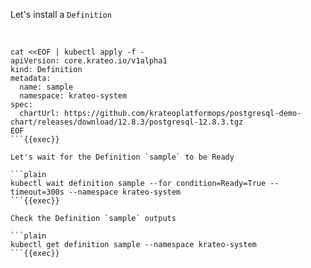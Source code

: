 
Let's install a `Definition`

<br>

```plain
cat <<EOF | kubectl apply -f -
apiVersion: core.krateo.io/v1alpha1
kind: Definition
metadata:
  name: sample
  namespace: krateo-system
spec:
  chartUrl: https://github.com/krateoplatformops/postgresql-demo-chart/releases/download/12.8.3/postgresql-12.8.3.tgz
EOF
```{{exec}}

Let's wait for the Definition `sample` to be Ready

```plain
kubectl wait definition sample --for condition=Ready=True --timeout=300s --namespace krateo-system
```{{exec}}

Check the Definition `sample` outputs

```plain
kubectl get definition sample --namespace krateo-system
```{{exec}}
